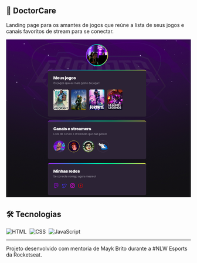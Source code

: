 ## 🚀 DoctorCare

Landing page para os amantes de jogos que reúne a lista de seus jogos e canais favoritos de stream para se conectar.

<img alt="NLW Esports" src=".github/preview.png">


## 🛠 Tecnologias

![HTML](https://img.shields.io/badge/-HTML-05122A?style=flat&logo=HTML5)&nbsp;
![CSS](https://img.shields.io/badge/-CSS-05122A?style=flat&logo=CSS3&logoColor=1572B6)&nbsp;
![JavaScript](https://img.shields.io/badge/JAVASCRIPT-05122A?style=flat&logo=JavaScript)&nbsp;


---
Projeto desenvolvido com mentoria de Mayk Brito durante a #NLW Esports da Rocketseat.